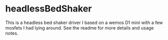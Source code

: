 # headlessBedShaker
This is a headless bed shaker driver I based on a wemos D1 mini with a few mosfets I had lying around. See the readme for more details and usage notes.
